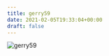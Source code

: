 ```yaml
---
title: gerry59
date: 2021-02-05T19:33:04+00:00
draft: false
---
```


![gerry59](/images/2019-a.jpeg)

